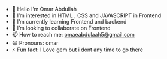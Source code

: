 - 👋 Hello I’m Omar Abdullah
- 👀 I’m interested in HTML , CSS and JAVASCRIPT in Frontend 
- 🌱 I’m currently learning Frontend and backend
- 💞️ I’m looking to collaborate on Frontend 
- 📫 How to reach me: omaeabdulaah5@gmail.com
- 😄 Pronouns: omar
- ⚡ Fun fact: I Love gem but i dont any time to go there

<!---
omarabdullah0/omarabdullah0 is a ✨ special ✨ repository because its `README.md` (this file) appears on your GitHub profile.
You can click the Preview link to take a look at your changes.
--->

